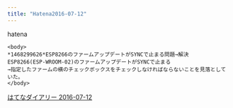 ```yaml
---
title: "Hatena2016-07-12"
---
```


hatena

```
<body>
*1468299626*ESP8266のファームアップデートがSYNCで止まる問題→解決
ESP8266(ESP-WROOM-02)のファームアップデートがSYNCで止まる
→指定したファームの横のチェックボックスをチェックしなければならないことを見落としていた。
</body>
```


[はてなダイアリー 2016-07-12](https://nishiohirokazu.hatenadiary.org/archive/2016/07/12)